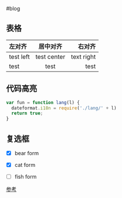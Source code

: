 #blog
## 表格
|左对齐|居中对齐|右对齐|
|:--------|:---------:|---------:|
|test left|test center|text right|
|test     |test       |test      |
## 代码高亮
```js
var fun = function lang(l) {
  dateformat.i18n = require('./lang/' + l)
  return true;
}
```
## 复选框
- [x] bear form
- [x] cat form
- [ ] fish form


[参考](https://github.com/guodongxiaren/README/edit/master/README.md)
